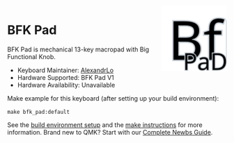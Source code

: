 <img src="https://github.com/AlexandrLo/bfk-pad/blob/master/images/logo.svg?raw=true" width="150" alt="Logo" align="right" />

# BFK Pad

BFK Pad is mechanical 13-key macropad with Big Functional Knob.

* Keyboard Maintainer: [AlexandrLo](https://github.com/AlexandrLo)
* Hardware Supported: BFK Pad V1
* Hardware Availability: Unavailable

Make example for this keyboard (after setting up your build environment):

    make bfk_pad:default

See the [build environment setup](https://docs.qmk.fm/#/getting_started_build_tools) and the [make instructions](https://docs.qmk.fm/#/getting_started_make_guide) for more information. Brand new to QMK? Start with our [Complete Newbs Guide](https://docs.qmk.fm/#/newbs).
